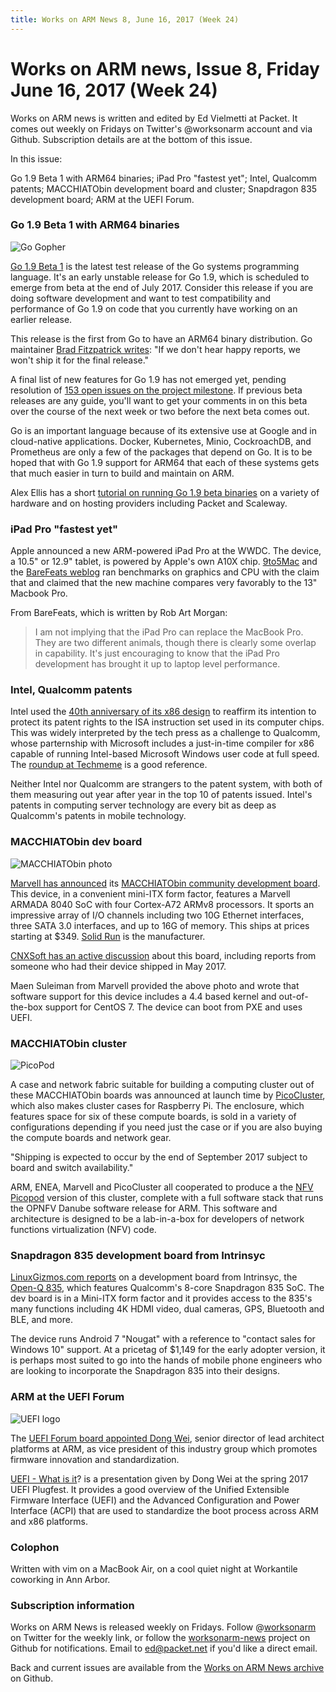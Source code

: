 ```yaml
---
title: Works on ARM News 8, June 16, 2017 (Week 24)
---
```

# Works on ARM news, Issue 8, Friday June 16, 2017 (Week 24)

Works on ARM news is written and edited by Ed Vielmetti at Packet.
It comes out weekly on Fridays on Twitter's @worksonarm account and
via Github. Subscription details are at the bottom of this issue.

In this issue:

Go 1.9 Beta 1 with ARM64 binaries;
iPad Pro "fastest yet";
Intel, Qualcomm patents;
MACCHIATObin development board and cluster;
Snapdragon 835 development board;
ARM at the UEFI Forum.

### Go 1.9 Beta 1 with ARM64 binaries

![Go Gopher](https://blog.golang.org/gopher/gopher.png)

[Go 1.9 Beta 1] is the latest test release of the
Go systems programming language. It's an early
unstable release for Go 1.9, which is scheduled to emerge
from beta at the end of July 2017. Consider this release
if you are doing software development and want to 
test compatibility and performance of Go 1.9
on code that you currently have working on an earlier release.

[Go 1.9 Beta 1]:https://golang.org/dl/#unstable

This release is the first from Go to have an ARM64
binary distribution. Go maintainer [Brad Fitzpatrick writes]:
"If we don't hear happy reports, we won't ship it for the final release."

[Brad Fitzpatrick writes]:https://github.com/golang/go/issues/19082#issuecomment-308849384

A final list of new features for Go 1.9 has not emerged yet,
pending resolution of [153 open issues on the project milestone].
If previous beta releases are any guide, you'll want to get your
comments in on this beta over the course of the next week or two
before the next beta comes out.

[153 open issues on the project milestone]:https://github.com/golang/go/milestone/49

Go is an important language because of its extensive use at
Google and in cloud-native applications. Docker, Kubernetes,
Minio, CockroachDB, and Prometheus are only a few of the 
packages that depend on Go. It is to be hoped that with Go 1.9
support for ARM64 that each of these systems gets that much
easier in turn to build and maintain on ARM.

Alex Ellis has a short [tutorial on running Go 1.9 beta binaries] on 
a variety of hardware and on hosting providers including 
Packet and Scaleway.

[tutorial on running Go 1.9 beta binaries]:http://blog.alexellis.io/go-comes-to-64bit-arm/

### iPad Pro "fastest yet"

Apple announced a new ARM-powered iPad Pro at the WWDC. 
The device, a 10.5" or 12.9" tablet, is powered
by Apple's own A10X chip. [9to5Mac] and the
[BareFeats weblog] ran benchmarks on graphics and
CPU with the claim that 
and claimed that the new machine compares very
favorably to the 13" Macbook Pro.

[9to5Mac]:https://9to5mac.com/2017/06/14/ipad-pro-versus-macbook-pro-speed-tests/
[BareFeats weblog]:http://barefeats.com/ipadpro2017.html

From BareFeats, which is written by Rob Art Morgan:

> I am not implying that the iPad Pro can replace the MacBook Pro.
They are two different animals, though there is clearly some overlap
in capability. It's just encouraging to know that the iPad Pro
development has brought it up to laptop level performance.

### Intel, Qualcomm patents

Intel used the [40th anniversary of its x86 design] to
reaffirm its intention to protect its patent rights to
the ISA instruction set used in its computer chips. This
was widely interpreted by the tech press as a challenge
to Qualcomm, whose parternship with Microsoft includes a
just-in-time compiler for x86 capable of running Intel-based
Microsoft Windows user code at full speed. The
[roundup at Techmeme] is a good reference.

[40th anniversary of its x86 design]:https://newsroom.intel.com/editorials/x86-approaching-40-still-going-strong/
[roundup at Techmeme]:http://www.techmeme.com/170609/p14#a170609p14

Neither Intel nor Qualcomm are strangers to the patent system,
with both of them measuring out year after year in the top 10
of patents issued. Intel's patents in computing server
technology are every bit as deep as Qualcomm's patents
in mobile technology.  

### MACCHIATObin dev board

![MACCHIATObin photo](https://www.solid-run.com/wp-content/uploads/2014/06/MacchiatoBin-Overview.jpg)

[Marvell has announced] its [MACCHIATObin community development board].
This device, in a convenient mini-ITX form factor, features
a Marvell ARMADA 8040 SoC with four Cortex-A72 ARMv8 processors.
It sports an impressive array of
I/O channels including two 10G Ethernet interfaces,
three SATA 3.0 interfaces, and up to 16G of memory.
This ships at prices starting at $349.
[Solid Run] is the manufacturer.

[Marvell has announced]:http://blogs.marvell.com/2017/06/community-platform-allows-easy-adoption-of-arm-64-bit-in-data-center-networking-and-storage-ecosystems/

[MACCHIATObin community development board]:https://www.solid-run.com/marvell-armada-family/armada-8040-community-board/

[Solid Run]:https://www.solid-run.com/

[CNXSoft has an active discussion] about this board,
including reports from someone who had their device
shipped in May 2017.

[CNXSoft has an active discussion]:http://www.cnx-software.com/2017/04/24/solidrun-macchiatobin-mini-itx-networking-board-is-now-available-for-349-and-up/

Maen Suleiman from Marvell provided the above 
photo and wrote that software support for this device 
includes a 4.4 based kernel and out-of-the-box support
for CentOS 7. The device can boot from PXE and uses UEFI.

### MACCHIATObin cluster

![PicoPod](https://cdn.shopify.com/s/files/1/1214/6676/products/IMG_4402_Product_large.png)

A case and network fabric suitable for building a computing
cluster out of these MACCHIATObin boards was announced at
launch time by [PicoCluster], which also makes cluster cases
for Raspberry Pi. The enclosure, which features space for
six of these compute boards, is sold in a variety of configurations
depending if you need just the case or if you are also buying
the compute boards and network gear.

"Shipping is expected to occur by the end of September 2017 subject
to board and switch availability."

[PicoCluster]:https://www.picocluster.com/

ARM, ENEA, Marvell and PicoCluster all cooperated to produce a
the [NFV Picopod] version of this cluster, complete with a
full software stack that runs the OPNFV Danube software release for ARM.
This software and architecture is designed to be a lab-in-a-box
for developers of network functions virtualization (NFV) code.

[NFV Picopod]:http://prod.enea.episerverhosting.com/ja-jp/press-releases/Item/?id=19F0D2FE85BE22EF

### Snapdragon 835 development board from Intrinsyc

[LinuxGizmos.com reports] on a development board from Intrinsyc,
the [Open-Q 835], which features Qualcomm's 8-core Snapdragon 835
SoC. The dev board is in a Mini-ITX form factor and it
provides access to the 835's many functions including
4K HDMI video, dual cameras, GPS, Bluetooth and BLE,
and more.

[LinuxGizmos.com reports]:http://linuxgizmos.com/development-board-unlocks-10nm-snapdragon-835/

[Open-Q 835]:https://www.intrinsyc.com/snapdragon-embedded-development-kits/open-q-835-development-kit/

The device runs Android 7 "Nougat" with a reference to
"contact sales for Windows 10" support. At a pricetag of 
$1,149 for the early adopter version, it is perhaps most
suited to go into the hands of mobile phone engineers who
are looking to incorporate the Snapdragon 835 into their designs.

### ARM at the UEFI Forum

![UEFI logo](http://www.uefi.org/sites/default/files/uefi_logo_red_web.jpg)

The [UEFI Forum board appointed Dong Wei], senior director of lead
architect platforms at ARM, as vice president of this industry
group which promotes firmware innovation and standardization.

[UEFI Forum board appointed Dong Wei]:http://www.businesswire.com/news/home/20170606005502/en/UEFI-Forum-Appoints-ARM-Board-Directors-Fortifying

[UEFI - What is it]? is a presentation given by Dong Wei at the
spring 2017 UEFI Plugfest. It provides a good overview of the
Unified Extensible Firmware Interface (UEFI) and the 
Advanced Configuration and Power Interface (ACPI) that are
used to standardize the boot process across ARM and x86 platforms.

[UEFI - What is it]:http://www.uefi.org/sites/default/files/resources/Dong%20Wei%20-%20UEFI_What%20is%20it.pdf

### Colophon

Written with vim on a MacBook Air, on a cool quiet night at
Workantile coworking in Ann Arbor.

### Subscription information

Works on ARM News is released weekly on Fridays.
Follow @[worksonarm] on Twitter for the weekly link,
or follow the [worksonarm-news] project on Github
for notifications.
Email to ed@packet.net if you'd like a direct email.

Back and current issues are available from the 
[Works on ARM News archive] on Github.

[Works on ARM News archive]:http://github.com/vielmetti/worksonarm-news
[worksonarm-news]:http://github.com/vielmetti/worksonarm-news
[worksonarm]:https://twitter.com/worksonarm
